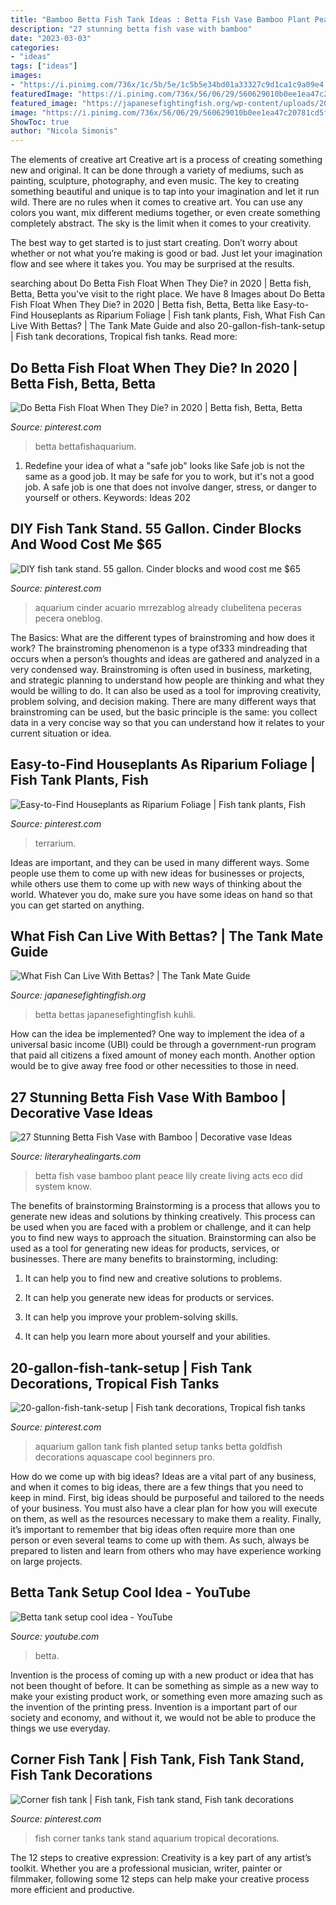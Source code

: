 ```yaml
---
title: "Bamboo Betta Fish Tank Ideas : Betta Fish Vase Bamboo Plant Peace Lily Create Living Acts Eco Did System Know"
description: "27 stunning betta fish vase with bamboo"
date: "2023-03-03"
categories:
- "ideas"
tags: ["ideas"]
images:
- "https://i.pinimg.com/736x/1c/5b/5e/1c5b5e34bd01a33327c9d1ca1c9a09e4.jpg"
featuredImage: "https://i.pinimg.com/736x/56/06/29/560629010b0ee1ea47c20781cd5fadae.jpg"
featured_image: "https://japanesefightingfish.org/wp-content/uploads/2012/08/What-Fish-Can-Live-with-Betta-Fish.png"
image: "https://i.pinimg.com/736x/56/06/29/560629010b0ee1ea47c20781cd5fadae.jpg"
ShowToc: true
author: "Nicola Simonis"
---
```



The elements of creative art
Creative art is a process of creating something new and original. It can be done through a variety of mediums, such as painting, sculpture, photography, and even music. The key to creating something beautiful and unique is to tap into your imagination and let it run wild.
There are no rules when it comes to creative art. You can use any colors you want, mix different mediums together, or even create something completely abstract. The sky is the limit when it comes to your creativity.

The best way to get started is to just start creating. Don’t worry about whether or not what you’re making is good or bad. Just let your imagination flow and see where it takes you. You may be surprised at the results.

	

		
searching about Do Betta Fish Float When They Die? in 2020 | Betta fish, Betta, Betta you've visit to the right place. We have 8 Images about Do Betta Fish Float When They Die? in 2020 | Betta fish, Betta, Betta like Easy-to-Find Houseplants as Riparium Foliage | Fish tank plants, Fish, What Fish Can Live With Bettas? | The Tank Mate Guide and also 20-gallon-fish-tank-setup | Fish tank decorations, Tropical fish tanks. Read more:
		
    
## Do Betta Fish Float When They Die? In 2020 | Betta Fish, Betta, Betta

<img loading=lazy src="https://i.pinimg.com/736x/34/81/de/3481debde19014fcdede5483ff000db8.jpg" onerror="this.onerror=null;this.src='https://tse1.mm.bing.net/th?id=OIP.laxgjBaMOV11G0M786LuRwHaLH&amp;pid=15.1';" alt="Do Betta Fish Float When They Die? in 2020 | Betta fish, Betta, Betta">

_Source: pinterest.com_

>betta bettafishaquarium. 

	

1) Redefine your idea of what a "safe job" looks like
Safe job is not the same as a good job. It may be safe for you to work, but it's not a good job. A safe job is one that does not involve danger, stress, or danger to yourself or others. Keywords: Ideas 202
    
## DIY Fish Tank Stand. 55 Gallon. Cinder Blocks And Wood Cost Me $65

<img loading=lazy src="https://i.pinimg.com/736x/26/69/93/266993a1b87c647ad2fd6f3f3904ba72.jpg" onerror="this.onerror=null;this.src='https://tse3.mm.bing.net/th?id=OIP.Xlr67EQ6xunvoquKqZ1HBQHaLE&amp;pid=15.1';" alt="DIY fish tank stand. 55 gallon. Cinder blocks and wood cost me $65">

_Source: pinterest.com_

>aquarium cinder acuario mrrezablog already clubelitena peceras pecera oneblog. 

	

The Basics: What are the different types of brainstroming and how does it work?
The brainstroming phenomenon is a type of333 mindreading that occurs when a person’s thoughts and ideas are gathered and analyzed in a very condensed way. Brainstroming is often used in business, marketing, and strategic planning to understand how people are thinking and what they would be willing to do. It can also be used as a tool for improving creativity, problem solving, and decision making. There are many different ways that brainstroming can be used, but the basic principle is the same: you collect data in a very concise way so that you can understand how it relates to your current situation or idea.

    
## Easy-to-Find Houseplants As Riparium Foliage | Fish Tank Plants, Fish

<img loading=lazy src="https://i.pinimg.com/736x/1c/5b/5e/1c5b5e34bd01a33327c9d1ca1c9a09e4.jpg" onerror="this.onerror=null;this.src='https://tse3.mm.bing.net/th?id=OIP.wEzd_O6bOHiUKq6vppVePgHaGR&amp;pid=15.1';" alt="Easy-to-Find Houseplants as Riparium Foliage | Fish tank plants, Fish">

_Source: pinterest.com_

>terrarium. 

	

Ideas are important, and they can be used in many different ways. Some people use them to come up with new ideas for businesses or projects, while others use them to come up with new ways of thinking about the world. Whatever you do, make sure you have some ideas on hand so that you can get started on anything.

    
## What Fish Can Live With Bettas? | The Tank Mate Guide

<img loading=lazy src="https://japanesefightingfish.org/wp-content/uploads/2012/08/What-Fish-Can-Live-with-Betta-Fish.png" onerror="this.onerror=null;this.src='https://tse2.mm.bing.net/th?id=OIP.pXCcsK1_TjrnHD5p-sh8MQHaEV&amp;pid=15.1';" alt="What Fish Can Live With Bettas? | The Tank Mate Guide">

_Source: japanesefightingfish.org_

>betta bettas japanesefightingfish kuhli. 

	

How can the idea be implemented?
One way to implement the idea of a universal basic income (UBI) could be through a government-run program that paid all citizens a fixed amount of money each month. Another option would be to give away free food or other necessities to those in need.

    
## 27 Stunning Betta Fish Vase With Bamboo | Decorative Vase Ideas

<img loading=lazy src="https://www.literaryhealingarts.com/wp-content/uploads/betta-fish-vase-with-bamboo-of-create-a-living-eco-system-did-you-know-the-peace-lily-plant-acts-regarding-create-a-living-eco-system-did-you-know-the-peace-lily-plant-acts-as-a-natural-air-.jpg" onerror="this.onerror=null;this.src='https://tse1.mm.bing.net/th?id=OIP.kueacpaVAv8Ks4_098nYzQHaLC&amp;pid=15.1';" alt="27 Stunning Betta Fish Vase with Bamboo | Decorative vase Ideas">

_Source: literaryhealingarts.com_

>betta fish vase bamboo plant peace lily create living acts eco did system know. 

	

The benefits of brainstorming
Brainstorming is a process that allows you to generate new ideas and solutions by thinking creatively. This process can be used when you are faced with a problem or challenge, and it can help you to find new ways to approach the situation. Brainstorming can also be used as a tool for generating new ideas for products, services, or businesses.
There are many benefits to brainstorming, including:

1. It can help you to find new and creative solutions to problems.

2. It can help you generate new ideas for products or services.

3. It can help you improve your problem-solving skills.

4. It can help you learn more about yourself and your abilities.

    
## 20-gallon-fish-tank-setup | Fish Tank Decorations, Tropical Fish Tanks

<img loading=lazy src="https://i.pinimg.com/736x/56/06/29/560629010b0ee1ea47c20781cd5fadae.jpg" onerror="this.onerror=null;this.src='https://tse4.mm.bing.net/th?id=OIP.ddNAger5aU5MzBi-beFPpQHaEK&amp;pid=15.1';" alt="20-gallon-fish-tank-setup | Fish tank decorations, Tropical fish tanks">

_Source: pinterest.com_

>aquarium gallon tank fish planted setup tanks betta goldfish decorations aquascape cool beginners pro. 

	

How do we come up with big ideas?
Ideas are a vital part of any business, and when it comes to big ideas, there are a few things that you need to keep in mind. First, big ideas should be purposeful and tailored to the needs of your business. You must also have a clear plan for how you will execute on them, as well as the resources necessary to make them a reality. Finally, it’s important to remember that big ideas often require more than one person or even several teams to come up with them. As such, always be prepared to listen and learn from others who may have experience working on large projects.

    
## Betta Tank Setup Cool Idea - YouTube

<img loading=lazy src="http://i.ytimg.com/vi/k1FPeJW5B18/maxresdefault.jpg" onerror="this.onerror=null;this.src='https://tse1.mm.bing.net/th?id=OIP.FEOmGTXWwzKOLDveWzWJVwHaEK&amp;pid=15.1';" alt="Betta tank setup cool idea - YouTube">

_Source: youtube.com_

>betta. 

	

Invention is the process of coming up with a new product or idea that has not been thought of before. It can be something as simple as a new way to make your existing product work, or something even more amazing such as the invention of the printing press. Invention is a important part of our society and economy, and without it, we would not be able to produce the things we use everyday.

    
## Corner Fish Tank | Fish Tank, Fish Tank Stand, Fish Tank Decorations

<img loading=lazy src="https://i.pinimg.com/736x/6c/e4/e1/6ce4e155f71d5c9b6df94cf57b648c8f--cinema-room-fish-tanks.jpg" onerror="this.onerror=null;this.src='https://tse1.mm.bing.net/th?id=OIP.teX4hNuOloOCAaxHVbfsagHaJ3&amp;pid=15.1';" alt="Corner fish tank | Fish tank, Fish tank stand, Fish tank decorations">

_Source: pinterest.com_

>fish corner tanks tank stand aquarium tropical decorations. 

	

The 12 steps to creative expression:
Creativity is a key part of any artist’s toolkit. Whether you are a professional musician, writer, painter or filmmaker, following some 12 steps can help make your creative process more efficient and productive.

